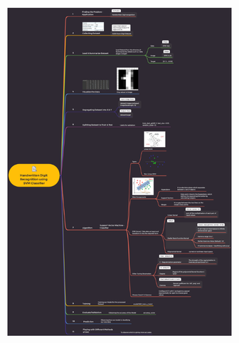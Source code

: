 <p align="center"><img src="https://github.com/RIT-MESH/Machine-learning-projects/blob/main/5Handwritten%20Digit%20Recognition%20using%20SUPPORT%20VECTOR%20MACHINE%20CLASSIFIER/Handwritten%20Digit%20Recognition%20using%20SVM%20Classifier_page-0001.jpg?raw=true"alt="Sublime's custom image"/>
 </p>
